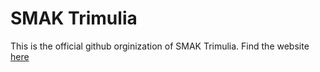 # SMAK Trimulia 
This is the official github orginization of SMAK Trimulia. Find the website [here](https://www.google.com/url?sa=t&source=web&rct=j&opi=89978449&url=https://www.trimulia.sch.id/smak&ved=2ahUKEwjd4obd6NeFAxUvzTgGHQztC0kQFnoECBUQAQ&usg=AOvVaw3zQPuld7mg1mkKrfr4CLdJ)
